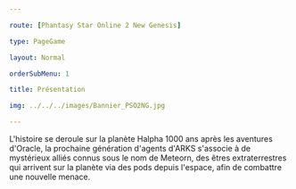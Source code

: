 ```yaml
---

route: [Phantasy Star Online 2 New Genesis]

type: PageGame

layout: Normal

orderSubMenu: 1

title: Présentation 

img: ../../../images/Bannier_PSO2NG.jpg

---
```

L'histoire se deroule sur la planète Halpha 1000 ans après les aventures d'Oracle,
la prochaine génération d'agents d'ARKS s'associe à de mystérieux alliés connus sous le nom de Meteorn,
des êtres extraterrestres qui arrivent sur la planète via des pods depuis l'espace, afin de combattre une nouvelle menace.